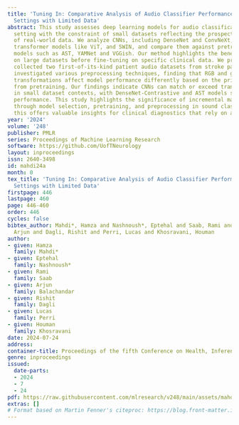 ```yaml
---
title: 'Tuning In: Comparative Analysis of Audio Classifier Performance in Clinical
  Settings with Limited Data'
abstract: This study assesses deep learning models for audio classification in a clinical
  setting with the constraint of small datasets reflecting the prospective collection
  of real-world data. We analyze CNNs, including DenseNet and ConvNeXt, alongside
  transformer models like ViT, and SWIN, and compare them against pretrained audio
  models such as AST, YAMNet and VGGish. Our method highlights the benefits of pretraining
  on large datasets before fine-tuning on specific clinical data. We prospectively
  collected two first-of-its-kind patient audio datasets from stroke patients. We
  investigated various preprocessing techniques, finding that RGB and grayscale spectrogram
  transformations affect model performance differently based on the priors they learn
  from pretraining. Our findings indicate CNNs can match or exceed transformer models
  in small dataset contexts, with DenseNet-Contrastive and AST models showing notable
  performance. This study highlights the significance of incremental marginal gains
  through model selection, pretraining, and preprocessing in sound classification;
  this offers valuable insights for clinical diagnostics that rely on audio classification.
year: '2024'
volume: '248'
publisher: PMLR
series: Proceedings of Machine Learning Research
software: https://github.com/UofTNeurology
layout: inproceedings
issn: 2640-3498
id: mahdi24a
month: 0
tex_title: 'Tuning In: Comparative Analysis of Audio Classifier Performance in Clinical
  Settings with Limited Data'
firstpage: 446
lastpage: 460
page: 446-460
order: 446
cycles: false
bibtex_author: Mahdi*, Hamza and Nashnoush*, Eptehal and Saab, Rami and Balachandar,
  Arjun and Dagli, Rishit and Perri, Lucas and Khosravani, Houman
author:
- given: Hamza
  family: Mahdi*
- given: Eptehal
  family: Nashnoush*
- given: Rami
  family: Saab
- given: Arjun
  family: Balachandar
- given: Rishit
  family: Dagli
- given: Lucas
  family: Perri
- given: Houman
  family: Khosravani
date: 2024-07-24
address:
container-title: Proceedings of the fifth Conference on Health, Inference, and Learning
genre: inproceedings
issued:
  date-parts:
  - 2024
  - 7
  - 24
pdf: https://raw.githubusercontent.com/mlresearch/v248/main/assets/mahdi24a/mahdi24a.pdf
extras: []
# Format based on Martin Fenner's citeproc: https://blog.front-matter.io/posts/citeproc-yaml-for-bibliographies/
---
```

